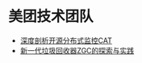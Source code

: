 # 美团技术团队

* [深度剖析开源分布式监控CAT](https://tech.meituan.com/2018/11/01/cat-in-depth-java-application-monitoring.html)
* [新一代垃圾回收器ZGC的探索与实践](https://tech.meituan.com/2020/08/06/new-zgc-practice-in-meituan.html)
